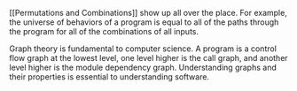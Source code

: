 [[Permutations and Combinations]] show up all over the place. For example, the universe of behaviors of a program is equal to all of the paths through the program for all of the combinations of all inputs.

Graph theory is fundamental to computer science. A program is a control flow graph at the lowest level, one level higher is the call graph, and another level higher is the module dependency graph. Understanding graphs and their properties is essential to understanding software.